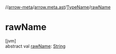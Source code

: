 //[arrow-meta](../../../index.md)/[arrow.meta.ast](../index.md)/[TypeName](index.md)/[rawName](raw-name.md)

# rawName

[jvm]\
abstract val [rawName](raw-name.md): [String](https://kotlinlang.org/api/latest/jvm/stdlib/kotlin/-string/index.html)
